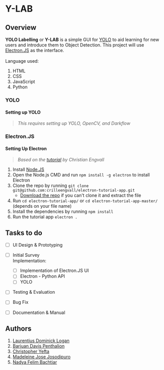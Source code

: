 # Y-LAB

## Overview
**YOLO Labelling** or **Y-LAB** is a simple GUI for [YOLO](https://pjreddie.com/darknet/yolo/) to aid learning for new users and introduce them to Object Detection. This project will use [Electron.JS](https://electronjs.org/) as the interface.<br><br>
Language used: 
1. HTML
2. CSS
3. JavaScript
4. Python

### YOLO
#### Setting up YOLO
>*This requires setting up YOLO, OpenCV, and Darkflow*

### Electron.JS
#### Setting Up Electron
>*Based on the [tutorial](https://www.christianengvall.se/install-electron-tutorial-app/) by Christian Engvall*
1. Install [Node.JS](https://nodejs.org/en/)
2. Open the Node.js CMD and run `npm install -g electron` to install Electron
3. Clone the repo by running `git clone git@github.com:crilleengvall/electron-tutorial-app.git`
   - [Download the repo](https://github.com/crilleengvall/electron-tutorial-app/archive/master.zip) if you can't clone it and extract the file
4. Run `cd electron-tutorial-app/` or `cd electron-tutorial-app-master/` (depends on your file name)
5. Install the dependencies by running `npm install`
6. Run the tutorial app `electron .`


## Tasks to do
- [ ] UI Design & Prototyping
- [ ] Initial Survey<br>
Implementation:
  - [ ] Implementation of Electron.JS UI
  - [ ] Electron - Python API
  - [ ] YOLO
- [ ] Testing & Evaluation
- [ ] Bug Fix
- [ ] Documentation & Manual


## Authors
1. [Laurentius Dominick Logan](https://github.com/Log-baseE)
2. [Barjuan Davis Penthalion](https://github.com/cokpsz)
3. [Christopher Yefta](https://github.com/ChrisYef)
4. [Madeleine Jose Josodipuro](https://github.com/haysacks)
5. [Nadya Felim Bachtiar](https://github.com/Ao-Re)
